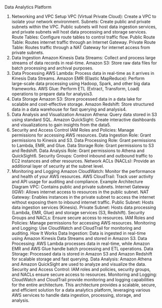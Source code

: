 Data Analytics Platform
1. Networking and VPC Setup
VPC (Virtual Private Cloud): Create a VPC to isolate your network environment.
Subnets: Create public and private subnets within the VPC. Public subnets will host data ingestion services, and private subnets will host data processing and storage services.
Route Tables: Configure route tables to control traffic flow.
Public Route Table: Routes internet traffic through an Internet Gateway.
Private Route Table: Routes traffic through a NAT Gateway for internet access from private subnets.
2. Data Ingestion
Amazon Kinesis Data Streams: Collect and process large streams of data records in real-time.
Amazon S3: Store raw data files for batch processing and archival purposes.
3. Data Processing
AWS Lambda: Process data in real-time as it arrives in Kinesis Data Streams.
Amazon EMR (Elastic MapReduce): Perform large-scale data processing using Hadoop, Spark, and other big data frameworks.
AWS Glue: Perform ETL (Extract, Transform, Load) operations to prepare data for analysis3.
4. Data Storage
Amazon S3: Store processed data in a data lake for scalable and cost-effective storage.
Amazon Redshift: Store structured data in a data warehouse for fast querying and analysis4.
5. Data Analysis and Visualization
Amazon Athena: Query data stored in S3 using standard SQL.
Amazon QuickSight: Create interactive dashboards and visualizations to gain insights from the data5.
6. Security and Access Control
IAM Roles and Policies: Manage permissions for accessing AWS resources.
Data Ingestion Role: Grant permissions to Kinesis and S3.
Data Processing Role: Grant permissions to Lambda, EMR, and Glue.
Data Storage Role: Grant permissions to S3 and Redshift.
Data Analysis Role: Grant permissions to Athena and QuickSight6.
Security Groups: Control inbound and outbound traffic to EC2 instances and other resources.
Network ACLs (NACLs): Provide an additional layer of security at the subnet level.
7. Monitoring and Logging
Amazon CloudWatch: Monitor the performance and health of your AWS resources.
AWS CloudTrail: Track user activity and API usage for auditing and compliance.
Example Architecture Diagram
VPC: Contains public and private subnets.
Internet Gateway (IGW): Allows internet access to resources in the public subnet.
NAT Gateway: Enables instances in the private subnet to access the internet without exposing them to inbound internet traffic.
Public Subnet: Hosts data ingestion services (Kinesis).
Private Subnet: Hosts data processing (Lambda, EMR, Glue) and storage services (S3, Redshift).
Security Groups and NACLs: Ensure secure access to resources.
IAM Roles and Policies: Manage permissions for accessing AWS resources.
Monitoring and Logging: Use CloudWatch and CloudTrail for monitoring and auditing.
How It Works
Data Ingestion: Data is ingested in real-time using Amazon Kinesis Data Streams and stored in Amazon S3.
Data Processing: AWS Lambda processes data in real-time, while Amazon EMR and AWS Glue handle batch processing and ETL operations.
Data Storage: Processed data is stored in Amazon S3 and Amazon Redshift for scalable storage and fast querying.
Data Analysis: Amazon Athena and Amazon QuickSight are used to analyze and visualize the data.
Security and Access Control: IAM roles and policies, security groups, and NACLs ensure secure access to resources.
Monitoring and Logging: CloudWatch and CloudTrail provide monitoring and logging capabilities for the entire architecture.
This architecture provides a scalable, secure, and efficient solution for a data analytics platform, leveraging various AWS services to handle data ingestion, processing, storage, and analysis.
